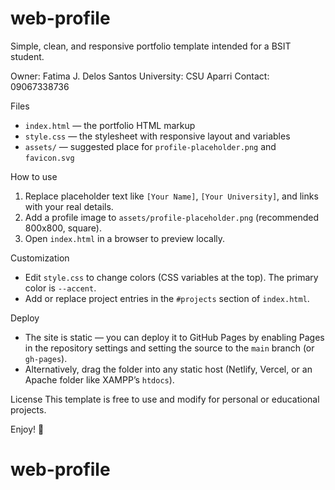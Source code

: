 # web-profile

Simple, clean, and responsive portfolio template intended for a BSIT student.

Owner: Fatima J. Delos Santos
University: CSU Aparri
Contact: 09067338736

Files
- `index.html` — the portfolio HTML markup
- `style.css` — the stylesheet with responsive layout and variables
- `assets/` — suggested place for `profile-placeholder.png` and `favicon.svg`

How to use
1. Replace placeholder text like `[Your Name]`, `[Your University]`, and links with your real details.
2. Add a profile image to `assets/profile-placeholder.png` (recommended 800x800, square).
3. Open `index.html` in a browser to preview locally.

Customization
- Edit `style.css` to change colors (CSS variables at the top). The primary color is `--accent`.
- Add or replace project entries in the `#projects` section of `index.html`.

Deploy
- The site is static — you can deploy it to GitHub Pages by enabling Pages in the repository settings and setting the source to the `main` branch (or `gh-pages`).
- Alternatively, drag the folder into any static host (Netlify, Vercel, or an Apache folder like XAMPP’s `htdocs`).

License
This template is free to use and modify for personal or educational projects.

Enjoy! 🚀
# web-profile
